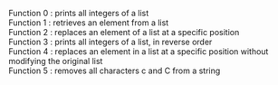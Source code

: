 Function 0 : prints all integers of a list  
Function 1 : retrieves an element from a list  
Function 2 : replaces an element of a list at a specific position  
Function 3 : prints all integers of a list, in reverse order  
Function 4 : replaces an element in a list at a specific position without modifying the original list  
Function 5 : removes all characters c and C from a string  
